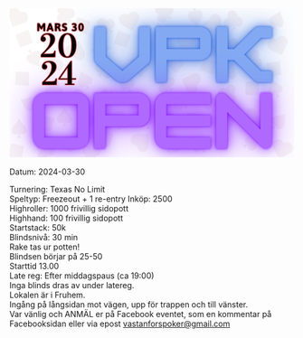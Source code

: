 ![VPK OPEN 2024](assets/vpkopen_2024.png)

Datum: 2024-03-30

Turnering: Texas No Limit  
Speltyp: Freezeout + 1 re-entry
Inköp: 2500  
Highroller: 1000 frivillig sidopott  
Highhand: 100 frivillig sidopott  
Startstack: 50k  
Blindsnivå: 30 min  
Rake tas ur potten!  
Blindsen börjar på 25-50  
Starttid 13.00  
Late reg: Efter middagspaus (ca 19:00)  
Inga blinds dras av under latereg.  
Lokalen är i Fruhem.  
Ingång på långsidan mot vägen, upp för trappen och till vänster.  
Var vänlig och ANMÄL er på Facebook eventet, som en kommentar på Facebooksidan eller via epost vastanforspoker@gmail.com
